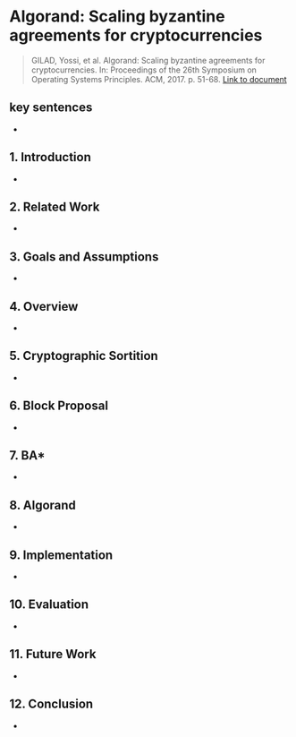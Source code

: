# Algorand: Scaling byzantine agreements for cryptocurrencies
> GILAD, Yossi, et al. Algorand: Scaling byzantine agreements for cryptocurrencies. In: Proceedings of the 26th Symposium on Operating Systems Principles. ACM, 2017. p. 51-68.
> [Link to document](https://eprint.iacr.org/2017/454.pdf)

## key sentences
* 

## 1. Introduction
*  

## 2. Related Work
* 

## 3. Goals and Assumptions
* 

## 4. Overview
* 

## 5. Cryptographic Sortition
* 

## 6. Block Proposal
* 

## 7. BA*
* 

## 8. Algorand
* 

## 9. Implementation
* 

## 10. Evaluation
* 

## 11. Future Work
* 

## 12. Conclusion
* 
